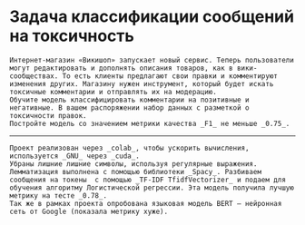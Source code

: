 # Задача классификации сообщений на токсичность
	Интернет-магазин «Викишоп» запускает новый сервис. Теперь пользователи могут редактировать и дополнять описания товаров, как в вики-сообществах. То есть клиенты предлагают свои правки и комментируют изменения других. Магазину нужен инструмент, который будет искать токсичные комментарии и отправлять их на модерацию.
	Обучите модель классифицировать комментарии на позитивные и негативные. В вашем распоряжении набор данных с разметкой о токсичности правок.
	Постройте модель со значением метрики качества _F1_ не меньше _0.75_.
- - - -
	Проект реализован через _colab_, чтобы ускорить вычисления, используется _GNU_ через _cuda_. 
	Убраны лишние лишние символы, используя регулярные выражения. Лемматизация выполнена с помощью библиотеки _Spacy_. Разбиваем сообщения на токены  с помощью _TF-IDF TfidfVectorizer_ и подаем для обучения алгоритму Логистической регрессии. Эта модель получила лучшую метрику на тесте _0.78_. 
	Так же в рамках проекта опробована языковая модель BERT — нейронная сеть от Google (показала метрику хуже).